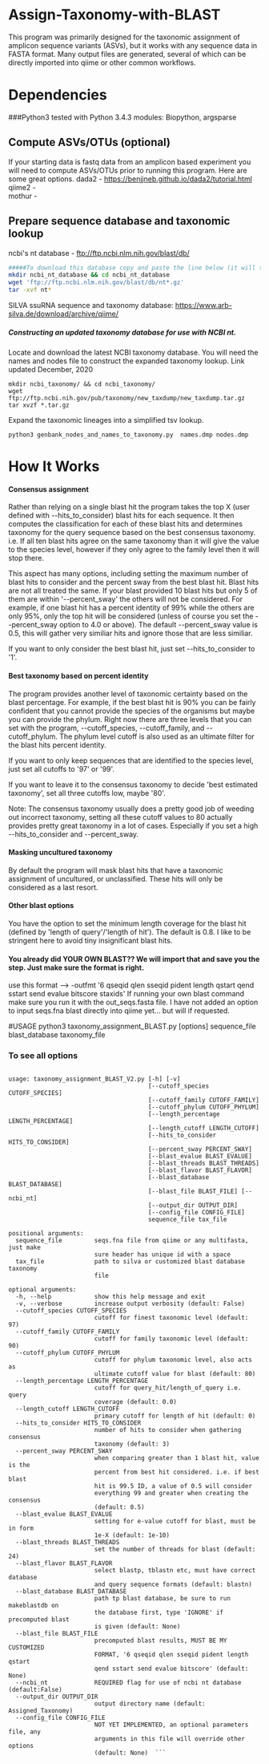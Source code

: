 # Assign-Taxonomy-with-BLAST
This program was primarily designed for the taxonomic assignment of amplicon sequence variants (ASVs), but it works with any sequence data in FASTA format.
Many output files are generated, several of which can be directly imported into qiime or other common workflows.

# Dependencies
###Python3
tested with Python 3.4.3
modules: Biopython, argsparse

## Compute ASVs/OTUs (optional)
If your starting data is fastq data from an amplicon based experiment you will need to compute ASVs/OTUs prior to running this program. Here are some great options.
dada2 - https://benjjneb.github.io/dada2/tutorial.html
qiime2 -  
mothur - 

## Prepare sequence database and taxonomic lookup
ncbi's nt database - ftp://ftp.ncbi.nlm.nih.gov/blast/db/
```bash
#####To download this database copy and paste the line below (it will take a bit)
mkdir ncbi_nt_database && cd ncbi_nt_database
wget 'ftp://ftp.ncbi.nlm.nih.gov/blast/db/nt*.gz'
tar -xvf nt*
```

SILVA ssuRNA sequence and taxonomy database: https://www.arb-silva.de/download/archive/qiime/

##### Constructing an updated taxonomy database for use with NCBI nt.

Locate and download the latest NCBI taxonomy database. 
You will need the names and nodes file to construct the expanded taxonomy lookup.
Link updated December, 2020

```
mkdir ncbi_taxonomy/ && cd ncbi_taxonomy/
wget ftp://ftp.ncbi.nih.gov/pub/taxonomy/new_taxdump/new_taxdump.tar.gz
tar xvzf *.tar.gz
```

Expand the taxonomic lineages into a simplified tsv lookup.
```
python3 genbank_nodes_and_names_to_taxonomy.py  names.dmp nodes.dmp
```


# How It Works

#### Consensus assignment
Rather than relying on a single blast hit the program takes the top X (user defined with --hits_to_consider) blast hits for each sequence.
It then computes the classification for each of these blast hits and determines taxonomy for the query sequence based on the best consensus taxonomy. i.e. If all ten blast hits agree on the same taxonomy than it will give the value to the species level, however if they only agree to the family level then it will stop there.

This aspect has many options, including setting the maximum number of blast hits to consider and the percent sway from the best blast hit. Blast hits are not all treated the same. If your blast provided 10 blast hits but only 5 of them are within '--percent_sway' the others will not be considered. For example, if one blast hit has a percent identity of 99% while the others are only 95%, only the top hit will be considered (unless of course you set the --percent_sway option to 4.0 or above). The default --percent_sway value is 0.5, this will gather very similiar hits and ignore those that are less similiar.

If you want to only consider the best blast hit, just set --hits_to_consider to '1'.


#### Best taxonomy based on percent identity
The program provides another level of taxonomic certainty based on the blast percentage. For example, if the best blast hit is 90% you can be fairly confident that you cannot provide the species of the organisms but maybe you can provide the phylum. Right now there are three levels that you can set with the program, --cutoff_species, --cutoff_family, and --cutoff_phylum. The phylum level cutoff is also used as an ultimate filter for the blast hits percent identity.

If you want to only keep sequences that are identified to the species level, just set all cutoffs to '97' or '99'.

If you want to leave it to the consensus taxonomy to decide 'best estimated taxonomy', set all three cutoffs low, maybe '80'.

Note: The consensus taxonomy usually does a pretty good job of weeding out incorrect taxonomy, setting all these cutoff values to 80 actually provides pretty great taxonomy in a lot of cases. Especially if you set a high --hits_to_consider and --percent_sway.

#### Masking uncultured taxonomy
By default the program will mask blast hits that have a taxonomic assignment of uncultured, or unclassified. These hits will only be considered as a last resort.


#### Other blast options
You have the option to set the minimum length coverage for the blast hit (defined by 'length of query'/'length of hit'). The default is 0.8. I like to be stringent here to avoid tiny insignificant blast hits.


#### You already did YOUR OWN BLAST?? We will import that and save you the step. Just make sure the format is right.
use this format --> -outfmt '6 qseqid qlen sseqid pident length qstart qend sstart send evalue bitscore staxids'
If running your own blast command make sure you run it with the out_seqs.fasta file. I have not added an option to input seqs.fna blast directly into qiime yet… but will if requested.


#USAGE
python3 taxonomy_assignment_BLAST.py [options] sequence_file blast_database taxonomy_file  
### To see all options
```python3 taxonomy_assignment_BLAST.py -h  

usage: taxonomy_assignment_BLAST_V2.py [-h] [-v]  
                                       [--cutoff_species CUTOFF_SPECIES]  
                                       [--cutoff_family CUTOFF_FAMILY]  
                                       [--cutoff_phylum CUTOFF_PHYLUM]  
                                       [--length_percentage LENGTH_PERCENTAGE]  
                                       [--length_cutoff LENGTH_CUTOFF]  
                                       [--hits_to_consider HITS_TO_CONSIDER]  
                                       [--percent_sway PERCENT_SWAY]  
                                       [--blast_evalue BLAST_EVALUE]  
                                       [--blast_threads BLAST_THREADS]  
                                       [--blast_flavor BLAST_FLAVOR]  
                                       [--blast_database BLAST_DATABASE]  
                                       [--blast_file BLAST_FILE] [--ncbi_nt]  
                                       [--output_dir OUTPUT_DIR]  
                                       [--config_file CONFIG_FILE]  
                                       sequence_file tax_file  

positional arguments:  
  sequence_file         seqs.fna file from qiime or any multifasta, just make  
                        sure header has unique id with a space  
  tax_file              path to silva or customized blast database taxonomy  
                        file  
  
optional arguments:  
  -h, --help            show this help message and exit  
  -v, --verbose         increase output verbosity (default: False)  
  --cutoff_species CUTOFF_SPECIES  
                        cutoff for finest taxonomic level (default: 97)  
  --cutoff_family CUTOFF_FAMILY  
                        cutoff for family taxonomic level (default: 90)  
  --cutoff_phylum CUTOFF_PHYLUM  
                        cutoff for phylum taxonomic level, also acts as  
                        ultimate cutoff value for blast (default: 80)  
  --length_percentage LENGTH_PERCENTAGE  
                        cutoff for query_hit/length_of_query i.e. query  
                        coverage (default: 0.0)  
  --length_cutoff LENGTH_CUTOFF  
                        primary cutoff for length of hit (default: 0)  
  --hits_to_consider HITS_TO_CONSIDER  
                        number of hits to consider when gathering consensus  
                        taxonomy (default: 3)  
  --percent_sway PERCENT_SWAY  
                        when comparing greater than 1 blast hit, value is the  
                        percent from best hit considered. i.e. if best blast  
                        hit is 99.5 ID, a value of 0.5 will consider  
                        everything 99 and greater when creating the consensus  
                        (default: 0.5)  
  --blast_evalue BLAST_EVALUE  
                        setting for e-value cutoff for blast, must be in form  
                        1e-X (default: 1e-10)  
  --blast_threads BLAST_THREADS  
                        set the number of threads for blast (default: 24)  
  --blast_flavor BLAST_FLAVOR  
                        select blastp, tblastn etc, must have correct database  
                        and query sequence formats (default: blastn)  
  --blast_database BLAST_DATABASE  
                        path tp blast database, be sure to run makeblastdb on  
                        the database first, type 'IGNORE' if precomputed blast  
                        is given (default: None)  
  --blast_file BLAST_FILE  
                        precomputed blast results, MUST BE MY CUSTOMIZED  
                        FORMAT, '6 qseqid qlen sseqid pident length qstart  
                        qend sstart send evalue bitscore' (default: None)  
  --ncbi_nt             REQUIRED flag for use of ncbi nt database (default:False)  
  --output_dir OUTPUT_DIR  
                        output directory name (default: Assigned_Taxonomy)  
  --config_file CONFIG_FILE  
                        NOT YET IMPLEMENTED, an optional parameters file, any  
                        arguments in this file will override other options  
                        (default: None)  ```
